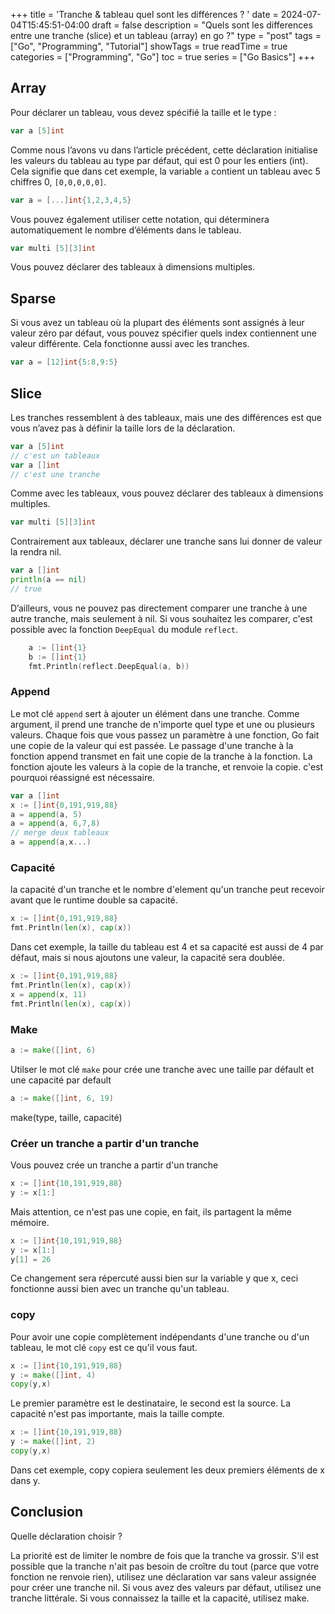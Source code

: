 +++
title = 'Tranche & tableau quel sont les différences ? '
date = 2024-07-04T15:45:51-04:00
draft = false
description = "Quels sont les differences entre une tranche (slice) et un tableau (array) en go ?"
type = "post"
tags = ["Go", "Programming", "Tutorial"]
showTags = true
readTime = true
categories = ["Programming", "Go"]
toc = true
series = ["Go Basics"]
+++

## Array

Pour déclarer un tableau, vous devez spécifié la taille et le type : 
```go
var a [5]int
```
Comme nous l’avons vu dans l’article précédent, cette déclaration initialise les valeurs du tableau au type par défaut, qui est 0 pour les entiers (int). Cela signifie que dans cet exemple, la variable `a` contient un tableau avec 5 chiffres 0, `[0,0,0,0,0]`.

```go
var a = [...]int{1,2,3,4,5}
```
Vous pouvez également utiliser cette notation, qui déterminera automatiquement le nombre d’éléments dans le tableau.

```go
var multi [5][3]int
```
Vous pouvez déclarer des tableaux à dimensions multiples.

## Sparse
Si vous avez un tableau où la plupart des éléments sont assignés à leur valeur zéro par défaut, vous pouvez spécifier quels index contiennent une valeur différente. Cela fonctionne aussi avec les tranches.

```go
var a = [12]int{5:8,9:5}
```
## Slice
Les tranches ressemblent à des tableaux, mais une des différences est que vous n’avez pas à définir la taille lors de la déclaration.

```go
var a [5]int
// c'est un tableaux
var a []int
// c'est une tranche
```
Comme avec les tableaux, vous pouvez déclarer des tableaux à dimensions multiples.

```go
var multi [5][3]int
```
Contrairement aux tableaux, déclarer une tranche sans lui donner de valeur la rendra nil.

```go
var a []int
println(a == nil)
// true
```
D’ailleurs, vous ne pouvez pas directement comparer une tranche à une autre tranche, mais seulement à nil.
Si vous souhaitez les comparer, c'est possible avec la fonction `DeepEqual` du module `reflect`.    
```go
	a := []int{1}
	b := []int{1}
	fmt.Println(reflect.DeepEqual(a, b))
```
### Append 

Le mot clé `append` sert à ajouter un élément dans une tranche. Comme argument, il prend une tranche de n'importe quel type et une ou plusieurs valeurs. Chaque fois que vous passez un paramètre à une fonction, Go fait une copie de la valeur qui est passée. Le passage d'une tranche à la fonction append transmet en fait une copie de la tranche à la fonction. La fonction ajoute les valeurs à la copie de la tranche, et renvoie la copie. c'est pourquoi réassigné est nécessaire.

```go
var a []int
x := []int{0,191,919,88}
a = append(a, 5)
a = append(a, 6,7,8)
// merge deux tableaux
a = append(a,x...)
```
### Capacité
la capacité d'un tranche et le nombre d'element qu'un tranche peut recevoir avant que le runtime double sa capacité.
```go
x := []int{0,191,919,88}
fmt.Println(len(x), cap(x))
```
Dans cet exemple, la taille du tableau est 4 et sa capacité est aussi de 4 par défaut, mais si nous ajoutons une valeur, la capacité sera doublée.

```go
x := []int{0,191,919,88}
fmt.Println(len(x), cap(x))
x = append(x, 11)
fmt.Println(len(x), cap(x))
```
### Make
```go
a := make([]int, 6)
```
Utilser le mot clé `make` pour crée une tranche avec une taille par défault et une capacité par default

```go
a := make([]int, 6, 19)
```
make(type, taille, capacité)

### Créer un tranche a partir d'un tranche
Vous pouvez crée un tranche a partir d'un tranche 
```go
x := []int{10,191,919,88}
y := x[1:]
```
Mais attention, ce n'est pas une copie, en fait, ils partagent la même mémoire.
```go
x := []int{10,191,919,88}
y := x[1:]
y[1] = 26
```
Ce changement sera répercuté aussi bien sur la variable y que x, ceci fonctionne aussi bien avec un tranche qu'un tableau.

### copy 
Pour avoir une copie complètement indépendants d'une tranche ou d'un tableau, le mot clé `copy` est ce qu'il vous faut.
```go
x := []int{10,191,919,88}
y := make([]int, 4)
copy(y,x)
```
Le premier paramètre est le destinataire, le second est la source. La capacité n'est pas importante, mais la taille compte.

```go
x := []int{10,191,919,88}
y := make([]int, 2)
copy(y,x)
```
Dans cet exemple, copy copiera seulement les deux premiers éléments de x dans y.

## Conclusion 

Quelle déclaration choisir ?

La priorité est de limiter le nombre de fois que la tranche va grossir. S'il est possible que la tranche n'ait pas besoin de croître du tout (parce que votre fonction ne renvoie rien), utilisez une déclaration var sans valeur assignée pour créer une tranche nil. Si vous avez des valeurs par défaut, utilisez une tranche littérale. Si vous connaissez la taille et la capacité, utilisez make.
